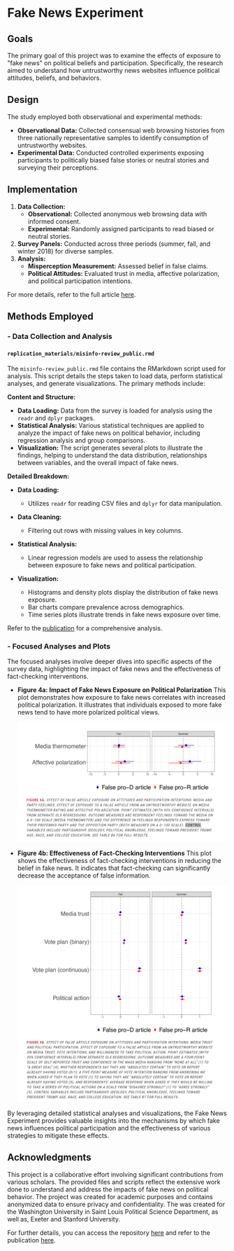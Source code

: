 # Fake News Experiment

## Goals
The primary goal of this project was to examine the effects of exposure to "fake news" on political beliefs and participation. Specifically, the research aimed to understand how untrustworthy news websites influence political attitudes, beliefs, and behaviors.

## Design
The study employed both observational and experimental methods:
- **Observational Data:** Collected consensual web browsing histories from three nationally representative samples to identify consumption of untrustworthy websites.
- **Experimental Data:** Conducted controlled experiments exposing participants to politically biased false stories or neutral stories and surveying their perceptions.

## Implementation
1. **Data Collection:** 
   - **Observational:** Collected anonymous web browsing data with informed consent.
   - **Experimental:** Randomly assigned participants to read biased or neutral stories.
2. **Survey Panels:** Conducted across three periods (summer, fall, and winter 2018) for diverse samples.
3. **Analysis:** 
   - **Misperception Measurement:** Assessed belief in false claims.
   - **Political Attitudes:** Evaluated trust in media, affective polarization, and political participation intentions.

For more details, refer to the full article [here](https://misinforeview.hks.harvard.edu/article/fake-news-limited-effects-on-political-participation/).

## Methods Employed

### - Data Collection and Analysis

#### `replication_materials/misinfo-review_public.rmd`
The `misinfo-review_public.rmd` file contains the RMarkdown script used for analysis. This script details the steps taken to load data, perform statistical analyses, and generate visualizations. The primary methods include:

**Content and Structure:**
- **Data Loading:** Data from the survey is loaded for analysis using the `readr` and `dplyr` packages.
- **Statistical Analysis:** Various statistical techniques are applied to analyze the impact of fake news on political behavior, including regression analysis and group comparisons. 
- **Visualization:** The script generates several plots to illustrate the findings, helping to understand the data distribution, relationships between variables, and the overall impact of fake news.

**Detailed Breakdown:**
- **Data Loading:**
  - Utilizes `readr` for reading CSV files and `dplyr` for data manipulation.
  
- **Data Cleaning:**
  - Filtering out rows with missing values in key columns.

- **Statistical Analysis:**
  - Linear regression models are used to assess the relationship between exposure to fake news and political participation.

- **Visualization:**
  - Histograms and density plots display the distribution of fake news exposure.
  - Bar charts compare prevalence across demographics.
  - Time series plots illustrate trends in fake news exposure over time.

Refer to the [publication](https://misinforeview.hks.harvard.edu/article/fake-news-limited-effects-on-political-participation/) for a comprehensive analysis.

### - Focused Analyses and Plots

The focused analyses involve deeper dives into specific aspects of the survey data, highlighting the impact of fake news and the effectiveness of fact-checking interventions.

- **Figure 4a: Impact of Fake News Exposure on Political Polarization**
  This plot demonstrates how exposure to fake news correlates with increased political polarization. It illustrates that individuals exposed to more fake news tend to have more polarized political views.

  ![Impact of Fake News Exposure](https://github.com/domlockett/fake_news_experiment/blob/main/images/fn_impact_polarization.png)
  
- **Figure 4b: Effectiveness of Fact-Checking Interventions**
  This plot shows the effectiveness of fact-checking interventions in reducing the belief in fake news. It indicates that fact-checking can significantly decrease the acceptance of false information.

  ![Effectiveness of Fact-Checking](https://github.com/domlockett/fake_news_experiment/blob/main/images/fn_impact_exposure.png)
  

By leveraging detailed statistical analyses and visualizations, the Fake News Experiment provides valuable insights into the mechanisms by which fake news influences political participation and the effectiveness of various strategies to mitigate these effects.

## Acknowledgments

This project is a collaborative effort involving significant contributions from various scholars. The provided files and scripts reflect the extensive work done to understand and address the impacts of fake news on political behavior. The project was created for academic purposes and contains anonymized data to ensure privacy and confidentiality. The was created for the Washington University in Saint Louis Political Science Department, as well as, Exeter and Stanford University.

For further details, you can access the repository [here](https://github.com/domlockett/fake_news_experiment) and refer to the publication [here](https://misinforeview.hks.harvard.edu/article/fake-news-limited-effects-on-political-participation/).

